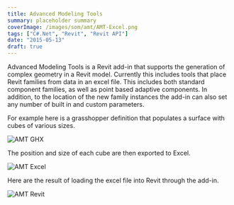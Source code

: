 ```yaml
---
title: Advanced Modeling Tools
summary: placeholder summary
coverImage: /images/som/amt/AMT-Excel.png
tags: ["C#.Net", "Revit", "Revit API"]
date: "2015-05-13"
draft: true
---
```


Advanced Modeling Tools is a Revit add-in that supports the generation of complex geometry in a Revit model. Currently this includes tools that place Revit families from data in an excel file. This includes both standard component families, as well as point based adaptive components. In addition, to the location of the new family instances the add-in can also set any number of built in and custom parameters.

For example here is a grasshopper definition that populates a surface with cubes of various sizes.

![AMT GHX](/images/som/amt/AMT-Excel.png)

The position and size of each cube are then exported to Excel.

![AMT Excel](/images/som/amt/AMT-Excel.png)

Here are the result of loading the excel file into Revit through the add-in.

![AMT Revit](/images/som/amt/AMT-Revit.png)

